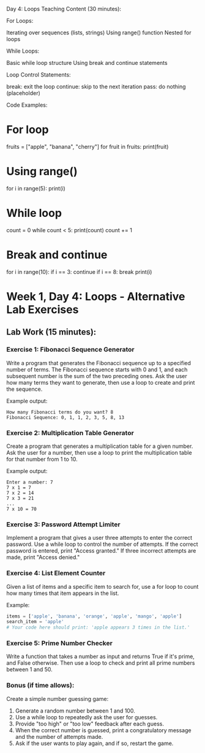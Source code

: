 Day 4: Loops
Teaching Content (30 minutes):

For Loops:

Iterating over sequences (lists, strings)
Using range() function
Nested for loops


While Loops:

Basic while loop structure
Using break and continue statements


Loop Control Statements:

break: exit the loop
continue: skip to the next iteration
pass: do nothing (placeholder)



Code Examples:

# For loop
fruits = ["apple", "banana", "cherry"]
for fruit in fruits:
    print(fruit)

# Using range()
for i in range(5):
    print(i)

# While loop
count = 0
while count < 5:
    print(count)
    count += 1

# Break and continue
for i in range(10):
    if i == 3:
        continue
    if i == 8:
        break
    print(i)


# Week 1, Day 4: Loops - Alternative Lab Exercises

## Lab Work (15 minutes):

### Exercise 1: Fibonacci Sequence Generator
Write a program that generates the Fibonacci sequence up to a specified number of terms. The Fibonacci sequence starts with 0 and 1, and each subsequent number is the sum of the two preceding ones. Ask the user how many terms they want to generate, then use a loop to create and print the sequence.

Example output:
```
How many Fibonacci terms do you want? 8
Fibonacci Sequence: 0, 1, 1, 2, 3, 5, 8, 13
```

### Exercise 2: Multiplication Table Generator
Create a program that generates a multiplication table for a given number. Ask the user for a number, then use a loop to print the multiplication table for that number from 1 to 10.

Example output:
```
Enter a number: 7
7 x 1 = 7
7 x 2 = 14
7 x 3 = 21
...
7 x 10 = 70
```

### Exercise 3: Password Attempt Limiter
Implement a program that gives a user three attempts to enter the correct password. Use a while loop to control the number of attempts. If the correct password is entered, print "Access granted." If three incorrect attempts are made, print "Access denied."

### Exercise 4: List Element Counter
Given a list of items and a specific item to search for, use a for loop to count how many times that item appears in the list. 

Example:
```python
items = ['apple', 'banana', 'orange', 'apple', 'mango', 'apple']
search_item = 'apple'
# Your code here should print: 'apple appears 3 times in the list.'
```

### Exercise 5: Prime Number Checker
Write a function that takes a number as input and returns True if it's prime, and False otherwise. Then use a loop to check and print all prime numbers between 1 and 50.

### Bonus (if time allows):
Create a simple number guessing game:
1. Generate a random number between 1 and 100.
2. Use a while loop to repeatedly ask the user for guesses.
3. Provide "too high" or "too low" feedback after each guess.
4. When the correct number is guessed, print a congratulatory message and the number of attempts made.
5. Ask if the user wants to play again, and if so, restart the game.